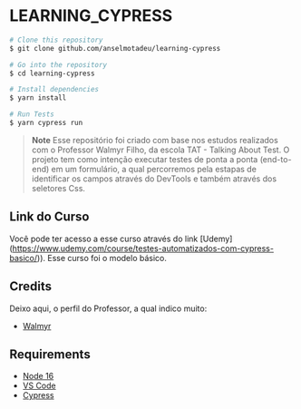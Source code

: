 # LEARNING_CYPRESS

```bash
# Clone this repository
$ git clone github.com/anselmotadeu/learning-cypress

# Go into the repository
$ cd learning-cypress

# Install dependencies
$ yarn install

# Run Tests
$ yarn cypress run
```

> **Note**
> Esse repositório foi criado com base nos estudos realizados com o Professor Walmyr Filho, da escola TAT - Talking About Test.
> O projeto tem como intenção executar testes de ponta a ponta (end-to-end) em um formulário, a qual percorremos pela estapas de identificar os campos através do DevTools e também através dos seletores Css.


## Link do Curso

Você pode ter acesso a esse curso através do link [Udemy] (https://www.udemy.com/course/testes-automatizados-com-cypress-basico/)). Esse curso foi o modelo básico.

## Credits

Deixo aqui, o perfil do Professor, a qual indico muito:

- [Walmyr](github.com/wlsf82)

## Requirements

- [Node 16](https://nodejs.org/en/)
- [VS Code](https://code.visualstudio.com/download)
- [Cypress](cypress.io)
